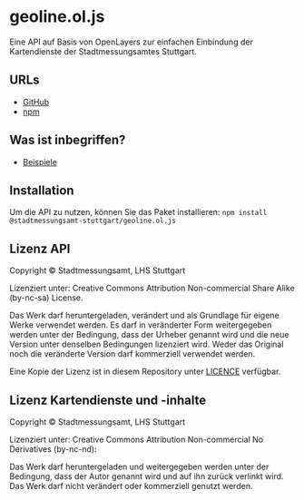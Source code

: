 # geoline.ol.js
Eine API auf Basis von OpenLayers zur einfachen
Einbindung der Kartendienste der Stadtmessungsamtes Stuttgart.

## URLs

* [GitHub](https://github.com/stadtmessungsamt-stuttgart/geoline.ol.js)
* [npm](https://www.npmjs.com/package/@stadtmessungsamt-stuttgart/geoline.ol.js)

## Was ist inbegriffen?

* [Beispiele](https://gis5.stuttgart.de/geoline/geoline.ol.js/examples/example.html)

## Installation
Um die API zu nutzen, können Sie das Paket installieren:
    ```
    npm install @stadtmessungsamt-stuttgart/geoline.ol.js
    ```

## Lizenz API
Copyright © Stadtmessungsamt, LHS Stuttgart

Lizenziert unter: Creative Commons Attribution Non-commercial Share Alike (by-nc-sa) License.

Das Werk darf heruntergeladen, verändert und als Grundlage für eigene Werke verwendet werden. Es
darf in veränderter Form weitergegeben werden unter der Bedingung, dass der Urheber genannt wird
und die neue Version unter denselben Bedingungen lizenziert wird. Weder das Original noch die
veränderte Version darf kommerziell verwendet werden.

Eine Kopie der Lizenz ist in diesem Repository unter [LICENCE](https://github.com/stadtmessungsamt-stuttgart/geoline.ol.js/blob/master/LICENSE) verfügbar.


## Lizenz Kartendienste und -inhalte
Copyright © Stadtmessungsamt, LHS Stuttgart

Lizenziert unter: Creative Commons Attribution Non-commercial No Derivatives (by-nc-nd):

Das Werk darf heruntergeladen und weitergegeben werden unter der Bedingung, dass der Autor genannt
wird und auf ihn zurück verlinkt wird. Das Werk darf nicht verändert oder kommerziell genutzt werden. 
